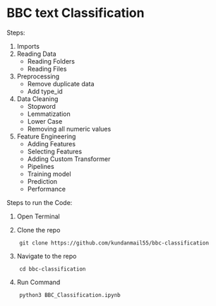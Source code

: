 # BBC text Classification

Steps:
1. Imports
2. Reading Data
    - Reading Folders
    - Reading Files
3. Preprocessing
    - Remove duplicate data
    - Add type_id
4. Data Cleaning
    - Stopword
    - Lemmatization
    - Lower Case
    - Removing all numeric values
5. Feature Engineering
    - Adding Features
    - Selecting Features
    - Adding Custom Transformer
    - Pipelines
    - Training model
    - Prediction
    - Performance


Steps to run the Code:
1. Open Terminal

2. Clone the repo
```
    git clone https://github.com/kundanmail55/bbc-classification
```

3. Navigate to the repo
```
    cd bbc-classification
```

4. Run Command
```
    python3 BBC_Classification.ipynb
```